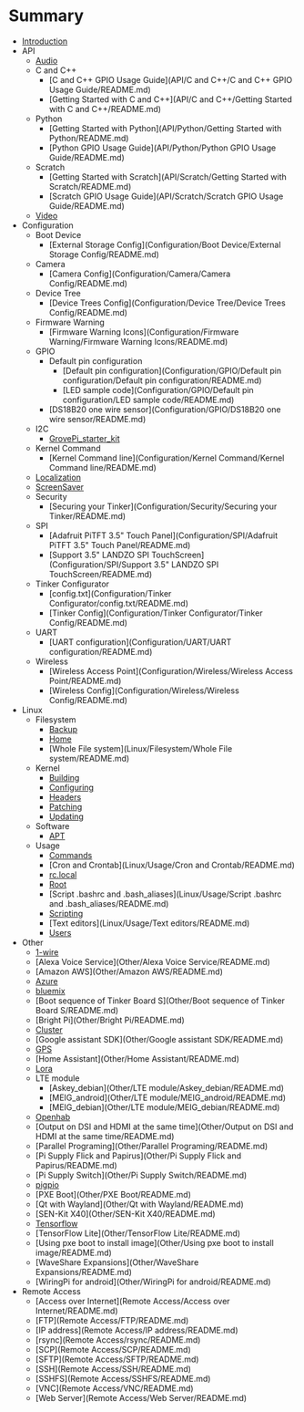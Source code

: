 # Summary

* [Introduction](README.md)
* API
    * [Audio](API/Audio/README.md)
    * C and C++
        * [C and C++ GPIO Usage Guide](API/C and C++/C and C++ GPIO Usage Guide/README.md)
        * [Getting Started with C and C++](API/C and C++/Getting Started with C and C++/README.md)
    * Python
        * [Getting Started with Python](API/Python/Getting Started with Python/README.md)
        * [Python GPIO Usage Guide](API/Python/Python GPIO Usage Guide/README.md)
    * Scratch
        * [Getting Started with Scratch](API/Scratch/Getting Started with Scratch/README.md)
        * [Scratch GPIO Usage Guide](API/Scratch/Scratch GPIO Usage Guide/README.md)
    * [Video](API/Video/README.md)
* Configuration
    * Boot Device
        * [External Storage Config](Configuration/Boot Device/External Storage Config/README.md)
    * Camera
        * [Camera Config](Configuration/Camera/Camera Config/README.md)
    * Device Tree
        * [Device Trees Config](Configuration/Device Tree/Device Trees Config/README.md)
    * Firmware Warning
        * [Firmware Warning Icons](Configuration/Firmware Warning/Firmware Warning Icons/README.md)
    * GPIO
        * Default pin configuration
            * [Default pin configuration](Configuration/GPIO/Default pin configuration/Default pin configuration/README.md)
            * [LED sample code](Configuration/GPIO/Default pin configuration/LED sample code/README.md)
        * [DS18B20 one wire sensor](Configuration/GPIO/DS18B20 one wire sensor/README.md)
    * I2C
        * [GrovePi_starter_kit](Configuration/I2C/GrovePi_starter_kit/README.md)
    * Kernel Command
        * [Kernel Command line](Configuration/Kernel Command/Kernel Command line/README.md)
    * [Localization](Configuration/Localization/README.md)
    * [ScreenSaver](Configuration/ScreenSaver/README.md)
    * Security
        * [Securing your Tinker](Configuration/Security/Securing your Tinker/README.md)
    * SPI
        * [Adafruit PiTFT 3.5" Touch Panel](Configuration/SPI/Adafruit PiTFT 3.5" Touch Panel/README.md)
        * [Support 3.5" LANDZO SPI TouchScreen](Configuration/SPI/Support 3.5" LANDZO SPI TouchScreen/README.md)
    * Tinker Configurator
        * [config.txt](Configuration/Tinker Configurator/config.txt/README.md)
        * [Tinker Config](Configuration/Tinker Configurator/Tinker Config/README.md)
    * UART
        * [UART configuration](Configuration/UART/UART configuration/README.md)
    * Wireless
        * [Wireless Access Point](Configuration/Wireless/Wireless Access Point/README.md)
        * [Wireless Config](Configuration/Wireless/Wireless Config/README.md)
* Linux
    * Filesystem
        * [Backup](Linux/Filesystem/Backup/README.md)
        * [Home](Linux/Filesystem/Home/README.md)
        * [Whole File system](Linux/Filesystem/Whole File system/README.md)
    * Kernel
        * [Building](Linux/Kernel/Building/README.md)
        * [Configuring](Linux/Kernel/Configuring/README.md)
        * [Headers](Linux/Kernel/Headers/README.md)
        * [Patching](Linux/Kernel/Patching/README.md)
        * [Updating](Linux/Kernel/Updating/README.md)
    * Software
        * [APT](Linux/Software/APT/README.md)
    * Usage
        * [Commands](Linux/Usage/Commands/README.md)
        * [Cron and Crontab](Linux/Usage/Cron and Crontab/README.md)
        * [rc.local](Linux/Usage/rc.local/README.md)
        * [Root](Linux/Usage/Root/README.md)
        * [Script .bashrc and .bash_aliases](Linux/Usage/Script .bashrc and .bash_aliases/README.md)
        * [Scripting](Linux/Usage/Scripting/README.md)
        * [Text editors](Linux/Usage/Text editors/README.md)
        * [Users](Linux/Usage/Users/README.md)
* Other
    * [1-wire](Other/1-wire/README.md)
    * [Alexa Voice Service](Other/Alexa Voice Service/README.md)
    * [Amazon AWS](Other/Amazon AWS/README.md)
    * [Azure](Other/Azure/README.md)
    * [bluemix](Other/bluemix/README.md)
    * [Boot sequence of Tinker Board S](Other/Boot sequence of Tinker Board S/README.md)
    * [Bright Pi](Other/Bright Pi/README.md)
    * [Cluster](Other/Cluster/README.md)
    * [Google assistant SDK](Other/Google assistant SDK/README.md)
    * [GPS](Other/GPS/README.md)
    * [Home Assistant](Other/Home Assistant/README.md)
    * [Lora](Other/Lora/README.md)
    * LTE module
        * [Askey_debian](Other/LTE module/Askey_debian/README.md)
        * [MEIG_android](Other/LTE module/MEIG_android/README.md)
        * [MEIG_debian](Other/LTE module/MEIG_debian/README.md)
    * [Openhab](Other/Openhab/README.md)
    * [Output on DSI and HDMI at the same time](Other/Output on DSI and HDMI at the same time/README.md)
    * [Parallel Programing](Other/Parallel Programing/README.md)
    * [Pi Supply Flick and Papirus](Other/Pi Supply Flick and Papirus/README.md)
    * [Pi Supply Switch](Other/Pi Supply Switch/README.md)
    * [pigpio](Other/pigpio/README.md)
    * [PXE Boot](Other/PXE Boot/README.md)
    * [Qt with Wayland](Other/Qt with Wayland/README.md)
    * [SEN-Kit X40](Other/SEN-Kit X40/README.md)
    * [Tensorflow](Other/Tensorflow/README.md)
    * [TensorFlow Lite](Other/TensorFlow Lite/README.md)
    * [Using pxe boot to install image](Other/Using pxe boot to install image/README.md)
    * [WaveShare Expansions](Other/WaveShare Expansions/README.md)
    * [WiringPi for android](Other/WiringPi for android/README.md)
* Remote Access
    * [Access over Internet](Remote Access/Access over Internet/README.md)
    * [FTP](Remote Access/FTP/README.md)
    * [IP address](Remote Access/IP address/README.md)
    * [rsync](Remote Access/rsync/README.md)
    * [SCP](Remote Access/SCP/README.md)
    * [SFTP](Remote Access/SFTP/README.md)
    * [SSH](Remote Access/SSH/README.md)
    * [SSHFS](Remote Access/SSHFS/README.md)
    * [VNC](Remote Access/VNC/README.md)
    * [Web Server](Remote Access/Web Server/README.md)


